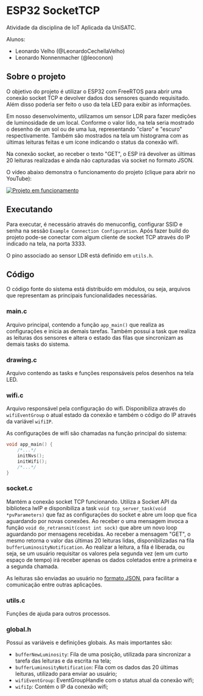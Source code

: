 # ESP32 SocketTCP
Atividade da disciplina de IoT Aplicada da UniSATC.

Alunos:
* Leonardo Velho (@LeonardoCechellaVelho)
* Leonardo Nonnenmacher (@leoconon)

## Sobre o projeto
O objetivo do projeto é utilizar o ESP32 com FreeRTOS para abrir uma conexão socket TCP e devolver dados dos sensores quando requisitado. 
Além disso poderia ser feito o uso da tela LED para exibir as informações.

Em nosso desenvolvimento, utilizamos um sensor LDR para fazer medições de luminosidade de um local. Conforme o valor lido, na tela seria mostrado
o desenho de um sol ou de uma lua, representando "claro" e "escuro" respectivamente. Também são mostrados na tela um histograma com as últimas 
leituras feitas e um ícone indicando o status da conexão wifi.

Na conexão socket, ao receber o texto "GET", o ESP irá devolver as últimas 20 leituras realizadas e ainda não capturadas via socket no formato JSON.

O vídeo abaixo demonstra o funcionamento do projeto (clique para abrir no YouTube):

[![Projeto em funcionamento](https://img.youtube.com/vi/n06YQIkiF-g/0.jpg)](https://youtu.be/n06YQIkiF-g)

## Executando
Para executar, é necessário através do menuconfig, configurar SSID e senha na sessão `Example Connection Configuration`. Após fazer build do projeto pode-se conectar com algum cliente de 
socket TCP através do IP indicado na tela, na porta 3333.

O pino associado ao sensor LDR está definido em `utils.h`.

## Código
O código fonte do sistema está distribuído em módulos, ou seja, arquivos que representam as principais funcionalidades necessárias.

### main.c
Arquivo principal, contendo a função `app_main()` que realiza as configurações e inicia as demais tarefas. 
Também possui a task que realiza as leituras dos sensores e altera o estado das filas que sincronizam as demais tasks do sistema.

### drawing.c
Arquivo contendo as tasks e funções responsáveis pelos desenhos na tela LED.

### wifi.c
Arquivo responsável pela configuração do wifi. Disponibiliza através do `wifiEventGroup` o atual estado da conexão e também o código do IP
através da variável `wifiIP`.

As configurações de wifi são chamadas na função principal do sistema:

```C
void app_main() {
    /*...*/
    initNvs();
    initWifi();
    /*...*/
}
```

### socket.c
Mantém a conexão socket TCP funcionando. Utiliza a Socket API da biblioteca lwIP e disponibiliza a task `void tcp_server_task(void *pvParameters)`
que faz as configurações do socket e abre um loop que fica aguardando por novas conexões. Ao receber o uma mensagem invoca a função
`void do_retransmit(const int sock)` que abre um novo loop aguardando por mensagens recebidas. Ao receber a mensagem "GET", o mesmo retorna o valor
das últimas 20 leituras lidas, disponibilizadas na fila `bufferLuminosityNotification`. Ao realizar a leitura, a fila é liberada, ou seja, se um usuário
requisitar os valores pela segunda vez (em um curto espaço de tempo) irá receber apenas os dados coletados entre a primeira e a segunda chamada.

As leituras são enviadas ao usuário no [formato JSON](https://www.json.org/json-en.html), para facilitar a comunicação entre outras aplicações.

### utils.c
Funções de ajuda para outros processos.

### global.h
Possui as variáveis e definições globais. As mais importantes são:

 * `bufferNewLuminosity`: Fila de uma posição, utilizada para sincronizar a tarefa das leituras e da escrita na tela;
 * `bufferLuminosityNotification`: Fila com os dados das 20 últimas leituras, utilizado para enviar ao usuário;
 * `wifiEventGroup`: EventGroupHandle com o status atual da conexão wifi;
 * `wifiIp`: Contém o IP da conexão wifi;
